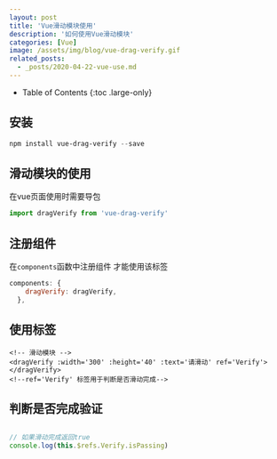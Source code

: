 ```yaml
---
layout: post
title: 'Vue滑动模块使用'
description: '如何使用Vue滑动模块'
categories: [Vue]
image: /assets/img/blog/vue-drag-verify.gif
related_posts:
  - _posts/2020-04-22-vue-use.md
---
```


- Table of Contents
{:toc .large-only}


## 安装
```powershell
npm install vue-drag-verify --save
```

## 滑动模块的使用

在vue页面使用时需要导包

```js
import dragVerify from 'vue-drag-verify'
```

## 注册组件

在`components`函数中注册组件 才能使用该标签
```js
components: {
    dragVerify: dragVerify,
  },
```

## 使用标签
```vue
<!-- 滑动模块 -->
<dragVerify :width='300' :height='40' :text='请滑动' ref='Verify'></dragVerify>
<!--ref='Verify' 标签用于判断是否滑动完成-->
```

## 判断是否完成验证
```js

// 如果滑动完成返回true
console.log(this.$refs.Verify.isPassing)

```

